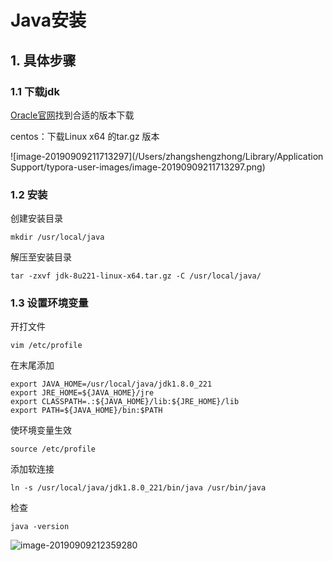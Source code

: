 # Java安装

## 1. 具体步骤

### 1.1 下载jdk

[Oracle官网](<https://www.oracle.com/java/technologies/jdk8-downloads.html>)找到合适的版本下载

centos：下载Linux x64 的tar.gz 版本

![image-20190909211713297](/Users/zhangshengzhong/Library/Application Support/typora-user-images/image-20190909211713297.png)

### 1.2 安装

创建安装目录

```
mkdir /usr/local/java
```

解压至安装目录

```
tar -zxvf jdk-8u221-linux-x64.tar.gz -C /usr/local/java/
```

### 1.3 设置环境变量

开打文件

```
vim /etc/profile
```

在末尾添加

```
export JAVA_HOME=/usr/local/java/jdk1.8.0_221
export JRE_HOME=${JAVA_HOME}/jre
export CLASSPATH=.:${JAVA_HOME}/lib:${JRE_HOME}/lib
export PATH=${JAVA_HOME}/bin:$PATH
```

使环境变量生效

```
source /etc/profile
```

添加软连接

```
ln -s /usr/local/java/jdk1.8.0_221/bin/java /usr/bin/java
```

检查

```
java -version
```

![image-20190909212359280](https://zszblog.oss-cn-beijing.aliyuncs.com/zszblog/blogimage-master/img/image-20190909212359280.png)

